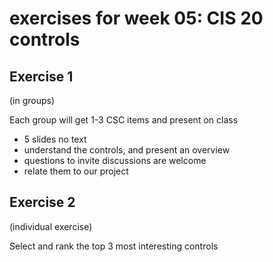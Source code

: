 # exercises for week 05: CIS 20 controls

## Exercise 1
(in groups)

Each group will get 1-3 CSC items and present on class
* 5 slides no text
* understand the controls, and present an overview
* questions to invite discussions are welcome
* relate them to our project


## Exercise 2
(individual exercise)

Select and rank the top 3 most interesting controls
